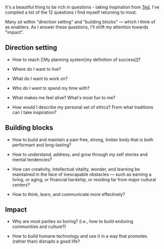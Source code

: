 It's a beautiful thing to be rich in questions - taking inspiration from [Ted](https://www.honest-broker.com/p/my-12-favorite-problems?__readwiseLocation=), I've compiled a list of the 12 questions I find myself returning to most.

Many sit within "direction setting" and "building blocks" — which I think of as enablers. As I answer these questions, I'll shift my attention towards "impact".

## Direction setting
- How to reach [[My planning system|my definition of success]]?

- Where do I want to live?

- What do I want to work on?

- Who do I want to spend my time with?

- What makes me feel alive? What's most fun to me? 

- How would I describe my personal set of ethics? From what traditions can I take inspiration?

## Building blocks
- How to build and maintain a pain free, strong, limber body that is both performant and long-lasting? 

- How to understand, address, and grow through my self stories and mental tendencies? 

- How can creativity, intellectual vitality, wonder, and learning be maintained in the face of inescapable obstacles — such as earning a living, or aging, or financial hardship, or residing far from major cultural centers?

- How to think, learn, and communicate more effectively?

## Impact
- Why are most parties so boring? (i.e., how to build enduring communities and culture?)

- How to build humane technology and use it in a way that promotes (rather than) disrupts a good life? 